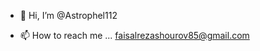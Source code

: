- 👋 Hi, I’m @Astrophel112

- 📫 How to reach me ... faisalrezashourov85@gmail.com

<!---
Astrophel112/Astrophel112 is a ✨ special ✨ repository because its `README.md` (this file) appears on your GitHub profile.
You can click the Preview link to take a look at your changes.
--->
